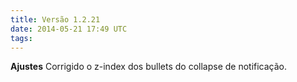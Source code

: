 ```yaml
---
title: Versão 1.2.21
date: 2014-05-21 17:49 UTC
tags:
---
```


**Ajustes**
Corrigido o z-index dos bullets do collapse de notificação.
